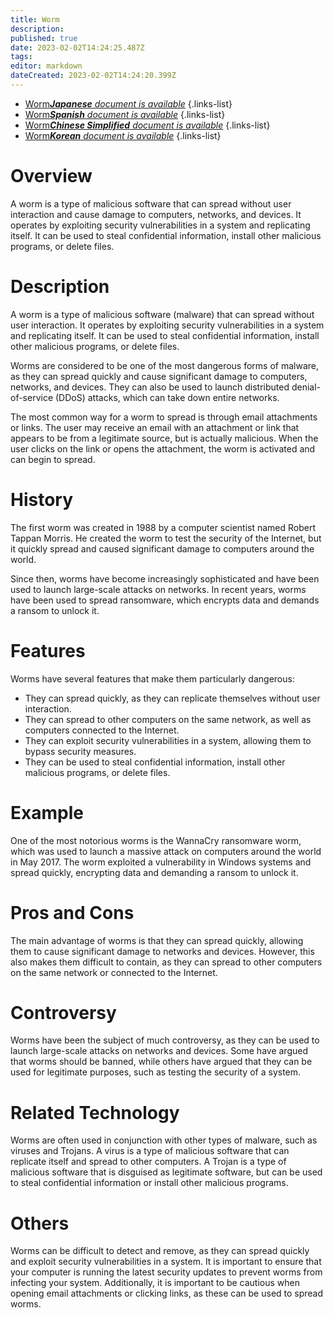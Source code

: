 ```yaml
---
title: Worm
description: 
published: true
date: 2023-02-02T14:24:25.487Z
tags: 
editor: markdown
dateCreated: 2023-02-02T14:24:20.399Z
---
```


- [Worm***Japanese** document is available*](/ja/Knowledge-base/Dictionary/worm)
{.links-list}
- [Worm***Spanish** document is available*](/es/Knowledge-base/Dictionary/worm)
{.links-list}
- [Worm***Chinese Simplified** document is available*](/zh/Knowledge-base/Dictionary/worm)
{.links-list}
- [Worm***Korean** document is available*](/ko/Knowledge-base/Dictionary/worm)
{.links-list}


# Overview
A worm is a type of malicious software that can spread without user interaction and cause damage to computers, networks, and devices. It operates by exploiting security vulnerabilities in a system and replicating itself. It can be used to steal confidential information, install other malicious programs, or delete files.

# Description
A worm is a type of malicious software (malware) that can spread without user interaction. It operates by exploiting security vulnerabilities in a system and replicating itself. It can be used to steal confidential information, install other malicious programs, or delete files.

Worms are considered to be one of the most dangerous forms of malware, as they can spread quickly and cause significant damage to computers, networks, and devices. They can also be used to launch distributed denial-of-service (DDoS) attacks, which can take down entire networks.

The most common way for a worm to spread is through email attachments or links. The user may receive an email with an attachment or link that appears to be from a legitimate source, but is actually malicious. When the user clicks on the link or opens the attachment, the worm is activated and can begin to spread.

# History
The first worm was created in 1988 by a computer scientist named Robert Tappan Morris. He created the worm to test the security of the Internet, but it quickly spread and caused significant damage to computers around the world.

Since then, worms have become increasingly sophisticated and have been used to launch large-scale attacks on networks. In recent years, worms have been used to spread ransomware, which encrypts data and demands a ransom to unlock it.

# Features
Worms have several features that make them particularly dangerous:

- They can spread quickly, as they can replicate themselves without user interaction.
- They can spread to other computers on the same network, as well as computers connected to the Internet.
- They can exploit security vulnerabilities in a system, allowing them to bypass security measures.
- They can be used to steal confidential information, install other malicious programs, or delete files.

# Example
One of the most notorious worms is the WannaCry ransomware worm, which was used to launch a massive attack on computers around the world in May 2017. The worm exploited a vulnerability in Windows systems and spread quickly, encrypting data and demanding a ransom to unlock it.

# Pros and Cons
The main advantage of worms is that they can spread quickly, allowing them to cause significant damage to networks and devices. However, this also makes them difficult to contain, as they can spread to other computers on the same network or connected to the Internet.

# Controversy
Worms have been the subject of much controversy, as they can be used to launch large-scale attacks on networks and devices. Some have argued that worms should be banned, while others have argued that they can be used for legitimate purposes, such as testing the security of a system.

# Related Technology
Worms are often used in conjunction with other types of malware, such as viruses and Trojans. A virus is a type of malicious software that can replicate itself and spread to other computers. A Trojan is a type of malicious software that is disguised as legitimate software, but can be used to steal confidential information or install other malicious programs.

# Others
Worms can be difficult to detect and remove, as they can spread quickly and exploit security vulnerabilities in a system. It is important to ensure that your computer is running the latest security updates to prevent worms from infecting your system. Additionally, it is important to be cautious when opening email attachments or clicking links, as these can be used to spread worms.